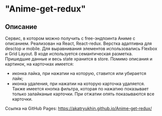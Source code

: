 # "Anime-get-redux"
## Описание
Сервис, в котором можно получить с free-эндпоинта Аниме с описанием. 
Реализован на React, React-redux.
Верстка адаптивна для desctop и mobile. Для выравнивания элементов использовались Flexbox и Grid Layout. В коде используется семантическая разметка.
Пришедшие данные и весь state хранится в store.
Помимо описания и картинок, на карточках имеется:
- иконка лайка, при нажатии на которую, ставится или убирается лайк;
- иконка удаления, при нажатии на которую карточка удаляется.
Также имеется кнопка фильтра, которая по нажатию показывает только залайканые карточки. При отжатии опять показываются все карточки.

Ссылка на GitHub Pages: https://akatryukhin.github.io/Anime-get-redux/